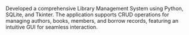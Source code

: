 Developed a comprehensive Library Management System using Python, SQLite, and Tkinter. The application supports CRUD operations for managing authors, books, members, and borrow records, featuring an intuitive GUI for seamless interaction.
